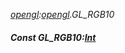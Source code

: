 _[opengl](../../modules/opengl/opengl-module.md):[opengl](../../modules/opengl/opengl-module.md).GL\_RGB10_
##### Const GL\_RGB10:[Int](../../modules/wonkey/wonkey-types-int.md)

